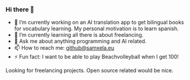 ### Hi there 👋

- 🔭 I’m currently working on an AI translation app to get bilingual books for vocabulary learning. My personal motivation is to learn spanish.
- 🌱 I’m currently learning all there is about freelancing.
- 💬 Ask me about anything programming and AI related.
- 📫 How to reach me: github@samxela.eu
- ⚡ Fun fact: I want to be able to play Beachvolleyball when I get 100!

Looking for freelancing projects. Open source related would be nice.
